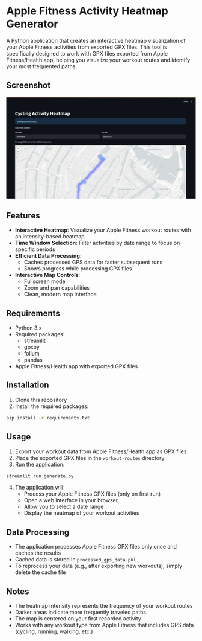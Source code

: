 # Apple Fitness Activity Heatmap Generator

A Python application that creates an interactive heatmap visualization of your Apple Fitness activities from exported GPX files. This tool is specifically designed to work with GPX files exported from Apple Fitness/Health app, helping you visualize your workout routes and identify your most frequented paths.

## Screenshot

![Application Screenshot](screenshot.png)

## Features

- **Interactive Heatmap**: Visualize your Apple Fitness workout routes with an intensity-based heatmap
- **Time Window Selection**: Filter activities by date range to focus on specific periods
- **Efficient Data Processing**: 
  - Caches processed GPS data for faster subsequent runs
  - Shows progress while processing GPX files
- **Interactive Map Controls**:
  - Fullscreen mode
  - Zoom and pan capabilities
  - Clean, modern map interface

## Requirements

- Python 3.x
- Required packages:
  - streamlit
  - gpxpy
  - folium
  - pandas
- Apple Fitness/Health app with exported GPX files

## Installation

1. Clone this repository
2. Install the required packages:
```bash
pip install -r requirements.txt
```

## Usage

1. Export your workout data from Apple Fitness/Health app as GPX files
2. Place the exported GPX files in the `workout-routes` directory
3. Run the application:
```bash
streamlit run generate.py
```
4. The application will:
   - Process your Apple Fitness GPX files (only on first run)
   - Open a web interface in your browser
   - Allow you to select a date range
   - Display the heatmap of your workout activities

## Data Processing

- The application processes Apple Fitness GPX files only once and caches the results
- Cached data is stored in `processed_gps_data.pkl`
- To reprocess your data (e.g., after exporting new workouts), simply delete the cache file

## Notes

- The heatmap intensity represents the frequency of your workout routes
- Darker areas indicate more frequently traveled paths
- The map is centered on your first recorded activity
- Works with any workout type from Apple Fitness that includes GPS data (cycling, running, walking, etc.) 